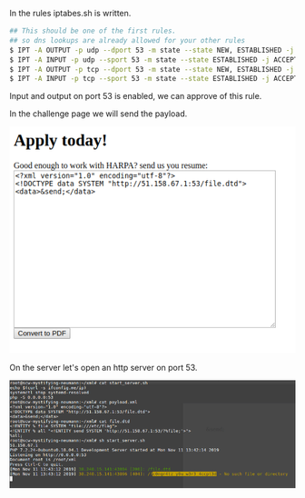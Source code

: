 In the rules iptabes.sh is written.
```sh
## This should be one of the first rules.
## so dns lookups are already allowed for your other rules
$ IPT -A OUTPUT -p udp --dport 53 -m state --state NEW, ESTABLISHED -j ACCEPT
$ IPT -A INPUT -p udp --sport 53 -m state --state ESTABLISHED -j ACCEPT
$ IPT -A OUTPUT -p tcp --dport 53 -m state --state NEW, ESTABLISHED -j ACCEPT
$ IPT -A INPUT -p tcp --sport 53 -m state --state ESTABLISHED -j ACCEPT
```

Input and output on port 53 is enabled, we can approve of this rule.

In the challenge page we will send the payload.

![](https://github.com/andersongomes001/ctf_scripts/blob/master/FireShot%20Capture%20022%20-%20Resume%20-%2038.240.15.141.png?raw=true)

On the server let's open an http server on port 53.

![](https://github.com/andersongomes001/ctf_scripts/blob/master/Captura%20de%20tela%20de%202019-11-11%2010-42-54.png?raw=true)
